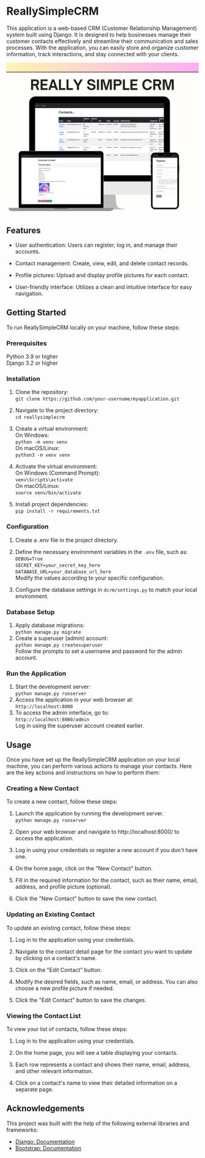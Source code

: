 # ReallySimpleCRM
This application is a web-based CRM (Customer Relationship Management) system built using Django. It is designed to help businesses manage their customer contacts effectively and streamline their communication and sales processes. With the application, you can easily store and organize customer information, track interactions, and stay connected with your clients.

![My application canva template views](img/canva-template2.png)

## Features
- User authentication: Users can register, log in, and manage their accounts.

- Contact management: Create, view, edit, and delete contact records.

- Profile pictures: Upload and display profile pictures for each contact.

- User-friendly interface: Utilizes a clean and intuitive interface for easy navigation.

## Getting Started
To run ReallySimpleCRM locally on your machine, follow these steps:

### Prerequisites
Python 3.9 or higher   
Django 3.2 or higher  

### Installation  
1. Clone the repository:  
`git clone https://github.com/your-username/myapplication.git`

2. Navigate to the project directory:  
`cd reallysimplecrm
`

3. Create a virtual environment:  
On Windows:  
`python -m venv venv
`  
On macOS/Linux:  
`python3 -m venv venv`  

4. Activate the virtual environment:  
On Windows (Command Prompt):  
`venv\Scripts\activate
`  
On macOS/Linux:  
`source venv/bin/activate
`  

5. Install project dependencies:  
`pip install -r requirements.txt`  

### Configuration
1. Create a .env file in the project directory.

2. Define the necessary environment variables in the `.env` file, such as:  
`DEBUG=True`   
`SECRET_KEY=your_secret_key_here`  
`DATABASE_URL=your_database_url_here`  
Modify the values according to your specific configuration.  

3. Configure the database settings in `dcrm/settings.py` to match your local environment. 

### Database Setup
1. Apply database migrations:  
`python manage.py migrate
`  
2. Create a superuser (admin) account:  
`python manage.py createsuperuser
`  
Follow the prompts to set a username and password for the admin account.  

### Run the Application
1. Start the development server:  
`python manage.py runserver
`  
2. Access the application in your web browser at:  
`http://localhost:8000
`  
3. To access the admin interface, go to:  
`http://localhost:8000/admin
`  
Log in using the superuser account created earlier.  

## Usage
Once you have set up the ReallySimpleCRM application on your local machine, you can perform various actions to manage your contacts. Here are the key actions and instructions on how to perform them:  

### Creating a New Contact
To create a new contact, follow these steps:

1. Launch the application by running the development server.  
`python manage.py runserver
`  
2. Open your web browser and navigate to http://localhost:8000/ to access the application.

3. Log in using your credentials or register a new account if you don't have one.

4. On the home page, click on the "New Contact" button.

5. Fill in the required information for the contact, such as their name, email, address, and profile picture (optional).

6. Click the "New Contact" button to save the new contact.  

### Updating an Existing Contact
To update an existing contact, follow these steps:

1. Log in to the application using your credentials.

2. Navigate to the contact detail page for the contact you want to update by clicking on a contact's name.

3. Click on the "Edit Contact" button.

4. Modify the desired fields, such as name, email, or address. You can also choose a new profile picture if needed.

5. Click the "Edit Contact" button to save the changes.  

### Viewing the Contact List
To view your list of contacts, follow these steps:

1. Log in to the application using your credentials.

2. On the home page, you will see a table displaying your contacts.

3. Each row represents a contact and shows their name, email, address, and other relevant information.

4. Click on a contact's name to view their detailed information on a separate page.

## Acknowledgements

This project was built with the help of the following external libraries and frameworks:

- [Django: Documentation](https://docs.djangoproject.com/en/4.2/)  
- [Bootstrap: Documentation](https://getbootstrap.com/docs/5.2/getting-started/introduction/)  











